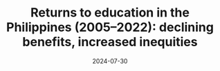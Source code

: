 ---
title: "Returns to education in the Philippines (2005–2022): declining benefits, increased inequities"
collection: publications
category: notes
permalink: /publications/2024_returns
date: 2024-07-30
venue: 'Philippine Institute for Development Studies Policy Note'
paperurl: 'https://doi.org/10.62986/pn2024.09'
citation: 'Albert, J.R.G., J.C.B. Punongbayan, and M.S. Muñoz (2024). &quot;Returns to education in the Philippines (2005–2022): declining benefits, increased inequities.&quot; PIDS Policy Note.'
---